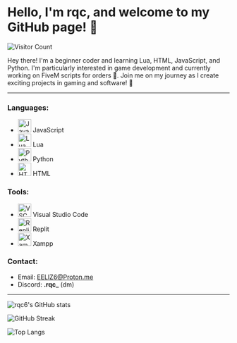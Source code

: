 # Hello, I'm rqc, and welcome to my GitHub page! 👋

![Visitor Count](https://komarev.com/ghpvc/?username=rqc6&color=blueviolet)

Hey there! I'm a beginner coder and learning Lua, HTML, JavaScript, and Python. I'm particularly interested in game development and currently working on FiveM scripts for orders 🐌. Join me on my journey as I create exciting projects in gaming and software! 🚀

---

### Languages:
   - <img alt="JavaScript" width="30px" src="https://upload.wikimedia.org/wikipedia/commons/9/99/Unofficial_JavaScript_logo_2.svg" /> JavaScript<br />
   - <img alt="Lua" width="30px" src="https://upload.wikimedia.org/wikipedia/commons/c/cf/Lua-Logo.svg" /> Lua<br />
   - <img alt="Python" width="30px" src="https://upload.wikimedia.org/wikipedia/commons/thumb/c/c3/Python-logo-notext.svg/1869px-Python-logo-notext.svg.png" /> Python<br />
   - <img alt="HTML" width="30px" src="https://upload.wikimedia.org/wikipedia/commons/thumb/6/61/HTML5_logo_and_wordmark.svg/2048px-HTML5_logo_and_wordmark.svg.png" /> HTML<br />

### Tools:
   - <img alt="VSCode" width="30px" src="https://cdn.worldvectorlogo.com/logos/visual-studio-code-1.svg" /> Visual Studio Code<br />
   - <img alt="Replit" width="30px" src="https://assets.replit.com/touch-icons/icon-192x192.png" /> Replit<br />
   - <img alt="Xampp" width="30px" src="https://upload.wikimedia.org/wikipedia/en/thumb/7/78/XAMPP_logo.svg/1200px-XAMPP_logo.svg.png" /> Xampp<br />

### Contact:
   - Email: EELIZ6@Proton.me
   - Discord: **.rqc_** (dm)

---

![rqc6's GitHub stats](https://github-readme-stats.vercel.app/api?username=rqc6&show_icons=true&theme=tokyonight)

![GitHub Streak](https://github-readme-streak-stats.herokuapp.com/?user=rqc6&theme=tokyonight)

![Top Langs](https://github-readme-stats.vercel.app/api/top-langs/?username=rqc6&layout=compact&theme=tokyonight)
